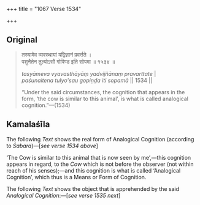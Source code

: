 +++
title = "1067 Verse 1534"

+++
## Original 
>
> तस्यामेव व्यवस्थायां यद्विज्ञानं प्रवर्त्तते ।  
> पशुनैतेन तुल्योऽसौ गोपिण्ड इति सोपमा ॥ १५३४ ॥ 
>
> *tasyāmeva vyavasthāyāṃ yadvijñānaṃ pravarttate* \|  
> *paśunaitena tulyo'sau gopiṇḍa iti sopamā* \|\| 1534 \|\| 
>
> “Under the said circumstances, the cognition that appears in the form, ‘the cow is similar to this animal’, is what is called analogical cognition.”—(1534)



## Kamalaśīla

The following *Text* shows the real form of Analogical Cognition (according to *Śabara*)—[*see verse 1534 above*]

‘The Cow is similar to this animal that is now seen by me’,—this cognition appears in regard, to the *Cow* which is not before the observer (not within reach of his senses);—and this cognition is what is called ‘Analogical Cognition’, which thus is a Means or Form of Cognition.

The following *Text* shows the object that is apprehended by the said *Analogical Cognition*:—[*see verse 1535 next*]


